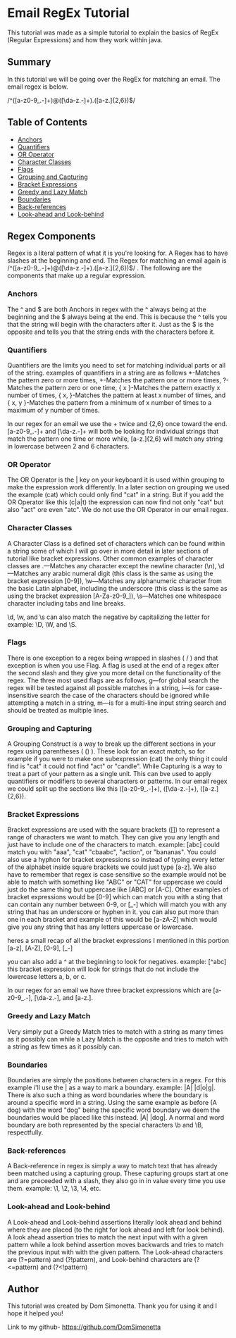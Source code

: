 # Email RegEx Tutorial
This tutorial was made as a simple tutorial to explain the basics of RegEx (Regular Expressions) and how they work within java.

## Summary
In this tutorial we will be going over the RegEx for matching an email. The email regex is below.

/^([a-z0-9_\.-]+)@([\da-z\.-]+)\.([a-z\.]{2,6})$/

## Table of Contents

- [Anchors](#anchors)
- [Quantifiers](#quantifiers)
- [OR Operator](#or-operator)
- [Character Classes](#character-classes)
- [Flags](#flags)
- [Grouping and Capturing](#grouping-and-capturing)
- [Bracket Expressions](#bracket-expressions)
- [Greedy and Lazy Match](#greedy-and-lazy-match)
- [Boundaries](#boundaries)
- [Back-references](#back-references)
- [Look-ahead and Look-behind](#look-ahead-and-look-behind)

## Regex Components
Regex is a literal pattern of what it is you're looking for. A Regex has to have slashes at the beginning and end. The Regex for matching an email again is 
/^([a-z0-9_\.-]+)@([\da-z\.-]+)\.([a-z\.]{2,6})$/ .
The following are the components that make up a regular expression.

### Anchors
The ^ and $ are both Anchors in regex with the ^ always being at the beginning and the $ always being at the end. This is because the ^ tells you that the string will begin with the characters after it. Just as the $ is the opposite and tells you that the string ends with the characters before it.

### Quantifiers
Quantifiers are the limits you need to set for matching individual parts or all of the string. examples of quantifiers in a string are as follows
*-Matches the pattern zero or more times,
+-Matches the pattern one or more times,
?-Matches the pattern zero or one time,
{ x }-Matches the pattern exactly x number of times,
{ x, }-Matches the pattern at least x number of times,
and
{ x, y }-Matches the pattern from a minimum of x number of times to a maximum of y number of times.

In our regex for an email we use the + twice and {2,6} once toward the end.
[a-z0-9_\.-]+ and [\da-z\.-]+ will both be looking for individual strings that match the pattern one time or more while,
[a-z\.]{2,6} will match any string in lowercase between 2 and 6 characters.

### OR Operator
The OR Operator is the | key on your keyboard it is used within grouping to make the expression work differently. In a later section on grouping we used the example (cat) which could only find "cat" in a string. But if you add the OR Operator like this (c|a|t) the expression can now find not only "cat" but also "act" ore even "atc". We do not use the OR Operator in our email regex.

### Character Classes
A Character Class is a defined set of characters which can be found within a string some of which I will go over in more detail in later sections of tutorial like bracket expressions. Other common examples of character classes are 
.—Matches any character except the newline character (\n),
\d—Matches any arabic numeral digit (this class is the same as using the bracket expression [0-9]),
\w—Matches any alphanumeric character from the basic Latin alphabet, including the underscore (this class is the same as using the bracket expression [A-Za-z0-9_]),
\s—Matches one whitespace character including tabs and line breaks.

\d, \w, and \s can also match the negative by capitalizing the letter for example: \D, \W, and \S.

### Flags
There is one exception to a regex being wrapped in slashes ( / ) and that exception is when you use Flag. A flag is used at the end of a regex after the second slash and they give you more detail on the functionality of the regex. The three most used flags are as follows,
g—for global search the regex will be tested against all possible matches in a string,
i—is for case-insensitive search the case of the characters should be ignored while attempting a match in a string,
m—is for a multi-line input string search and should be treated as multiple lines.

### Grouping and Capturing
A Grouping Construct is a way to break up the different sections in your regex using parentheses ( () ). These look for an exact match, so for example if you were to make one subexpression (cat) the only thing it could find is "cat" it could not find "act" or "candle". While Capturing is a way to treat a part of your pattern as a single unit. This can bve used to apply quantifiers or modifiers to several characters or patterns.
In our email regex we could split up the sections like this ([a-z0-9_\.-]+), ([\da-z\.-]+), ([a-z\.]{2,6}).

### Bracket Expressions
Bracket expressions are used with the square brackets ([]) to represent a range of characters we want to match. They can give you any length and just have to include one of the characters to match. example: [abc] could match you with "aaa", "cat" "cbaabc", "action", or "bananas". You could also use a hyphon for bracket expressions so instead of typing every letter of the alphabet inside square brackets we could just type [a-z]. We also have to remember that regex is case sensitive so the example would not be able to match with something like "ABC" or "CAT" for uppercase we could just do the same thing but uppercase like [ABC] or [A-C]. Other examples of bracket expressions would be [0-9] which can match you with a sting that can contain any number between 0-9, or [_-] which will match you with any string that has an underscore or hyphen in it. you can also put more than one in each bracket and example of this would be [a-zA-Z] which would give you any string that has any letters uppercase or lowercase.

heres a small recap of all the bracket expressions I mentioned in this portion
[a-z],
[A-Z],
[0-9],
[_-]

you can also add a ^ at the beginning to look for negatives. example: [^abc] this bracket expression will look for strings that do not include the lowercase letters a, b, or c.

In our regex for an email we have three bracket expressions which are [a-z0-9_\.-], [\da-z\.-], and [a-z\.]. 

### Greedy and Lazy Match
Very simply put a Greedy Match tries to match with a string as many times as it possibly can while a Lazy Match is the opposite and tries to match with a string as few times as it possibly can. 

### Boundaries
Boundaries are simply the positions between characters in a regex. For this example i'll use the | as a way to mark a boundary. example: |A| |d|o|g|. There is also such a thing as word boundaries where the boundary is around a specific word in a string. Using the same example as before (A dog) with the word "dog" being the specific word boundary we deem the boundaries would be placed like this instead. |A| |dog|.
A normal and word boundary are both represented by the special characters \b and \B, respectfully.

### Back-references
A Back-reference in regex is simply a way to match text that has already been matched using a capturing group. These capturing groups start at one and are preceeded with a slash, they also go in in value every time you use them. example: \1, \2, \3, \4, etc.

### Look-ahead and Look-behind
A Look-ahead and Look-behind assertions literally look ahead and behind where they are placed (to the right for look ahead and left for look behind). A look ahead assertion tries to match the next input with with a given pattern while a look behind assertion moves backwards and tries to match the previous input with with the given pattern.
The Look-ahead characters are (?=pattern) and (?!pattern),
and Look-behind characters are (?<=pattern) and (?<!pattern)

## Author
This tutorial was created by Dom Simonetta. Thank you for using it and I hope it helped you!

Link to my github- https://github.com/DomSimonetta
